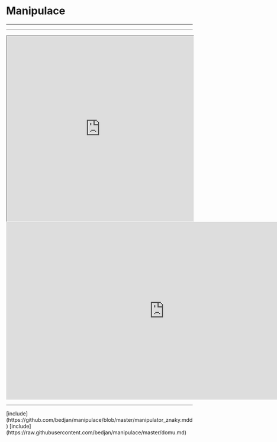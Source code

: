 # Manipulace
<hr>
<hr>
<iframe src="http://nbviewer.jupyter.org/url/jdj.mit.edu/~stevenj/IJulia%20Preview.ipynb" style="width: 100%; height: 500px;" ></iframe>
<iframe width="854" height="480" src="https://github.com/bedjan/manipulace/blob/master/domu.md" frameborder="0" allowfullscreen></iframe>

<hr>
[include](https://github.com/bedjan/manipulace/blob/master/manipulator_znaky.mdd)
[include](https://raw.githubusercontent.com/bedjan/manipulace/master/domu.md)
